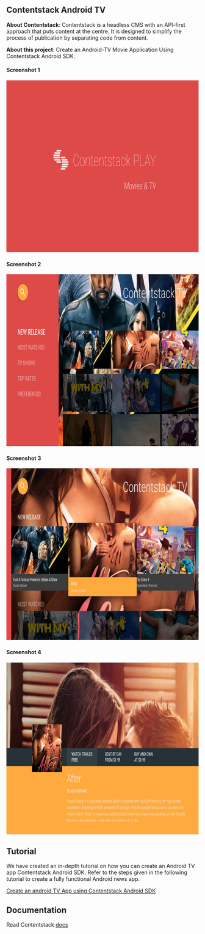 ## Contentstack Android TV


**About Contentstack**: Contentstack is a headless CMS with an API-first approach that puts content at the centre. It is designed to simplify the process of publication by separating code from content.

**About this project**: Create an Android-TV Movie Application Using Contentstack Android SDK.

#### Screenshot 1
<img src='https://github.com/contentstack/contentstack-android-tv/blob/dev/app/src/main/assets/pic_1.png?raw=true' width='800' height='450'/>

#### Screenshot 2
<img src='https://github.com/contentstack/contentstack-android-tv/blob/dev/app/src/main/assets/pic_2.png?raw=true' width='800' height='450'/>

#### Screenshot 3
<img src='https://github.com/contentstack/contentstack-android-tv/blob/dev/app/src/main/assets/pic_3.png?raw=true' width='800' height='450'/>

#### Screenshot 4
<img src='https://github.com/contentstack/contentstack-android-tv/blob/dev/app/src/main/assets/pic_4.png?raw=true' width='800' height='450'/>

## Tutorial

We have created an in-depth tutorial on how you can create an Android TV app Contentstack Android SDK. Refer to the steps given in the following tutorial to create a fully functional Android news app.

[Create an android TV App using Contentstack Android SDK](https://www.contentstack.com/docs/example-apps/build-an-android-tv-app-using-contentstack-s-android-sdk)


## Documentation

Read Contentstack [docs](https://www.contentstack.com/docs)

